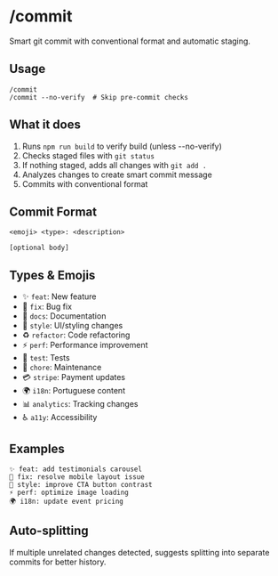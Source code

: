 # /commit

Smart git commit with conventional format and automatic staging.

## Usage
```
/commit
/commit --no-verify  # Skip pre-commit checks
```

## What it does
1. Runs `npm run build` to verify build (unless --no-verify)
2. Checks staged files with `git status`
3. If nothing staged, adds all changes with `git add .`
4. Analyzes changes to create smart commit message
5. Commits with conventional format

## Commit Format
```
<emoji> <type>: <description>

[optional body]
```

## Types & Emojis
- ✨ `feat`: New feature
- 🐛 `fix`: Bug fix  
- 📝 `docs`: Documentation
- 🎨 `style`: UI/styling changes
- ♻️ `refactor`: Code refactoring
- ⚡ `perf`: Performance improvement
- 🧪 `test`: Tests
- 🔧 `chore`: Maintenance
- 💳 `stripe`: Payment updates
- 🌍 `i18n`: Portuguese content
- 📊 `analytics`: Tracking changes
- ♿ `a11y`: Accessibility

## Examples
```
✨ feat: add testimonials carousel
🐛 fix: resolve mobile layout issue  
🎨 style: improve CTA button contrast
⚡ perf: optimize image loading
🌍 i18n: update event pricing
```

## Auto-splitting
If multiple unrelated changes detected, suggests splitting into separate commits for better history.
